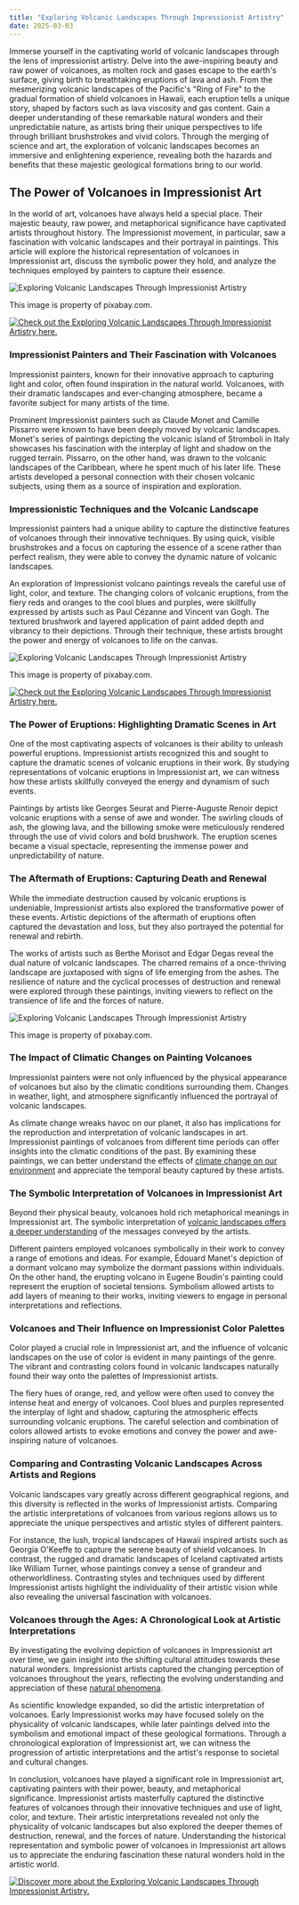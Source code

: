 ```yaml
---
title: "Exploring Volcanic Landscapes Through Impressionist Artistry"
date: 2025-03-03
---
```


Immerse yourself in the captivating world of volcanic landscapes through the lens of impressionist artistry. Delve into the awe-inspiring beauty and raw power of volcanoes, as molten rock and gases escape to the earth's surface, giving birth to breathtaking eruptions of lava and ash. From the mesmerizing volcanic landscapes of the Pacific's "Ring of Fire" to the gradual formation of shield volcanoes in Hawaii, each eruption tells a unique story, shaped by factors such as lava viscosity and gas content. Gain a deeper understanding of these remarkable natural wonders and their unpredictable nature, as artists bring their unique perspectives to life through brilliant brushstrokes and vivid colors. Through the merging of science and art, the exploration of volcanic landscapes becomes an immersive and enlightening experience, revealing both the hazards and benefits that these majestic geological formations bring to our world.

## The Power of Volcanoes in Impressionist Art

In the world of art, volcanoes have always held a special place. Their majestic beauty, raw power, and metaphorical significance have captivated artists throughout history. The Impressionist movement, in particular, saw a fascination with volcanic landscapes and their portrayal in paintings. This article will explore the historical representation of volcanoes in Impressionist art, discuss the symbolic power they hold, and analyze the techniques employed by painters to capture their essence.

![Exploring Volcanic Landscapes Through Impressionist Artistry](images/exploring-volcanic-landscapes-through-impressionist-artistry-1024x731.jpg "Exploring Volcanic Landscapes Through Impressionist Artistry")

This image is property of pixabay.com.

[![Check out the Exploring Volcanic Landscapes Through Impressionist Artistry here.](images/visit-official-website-teal-16-27.png "Check out the Exploring Volcanic Landscapes Through Impressionist Artistry here.")](https://www.hawaiitours.com/?ref=poolboy17 "Check out the Exploring Volcanic Landscapes Through Impressionist Artistry here.")

### Impressionist Painters and Their Fascination with Volcanoes

Impressionist painters, known for their innovative approach to capturing light and color, often found inspiration in the natural world. Volcanoes, with their dramatic landscapes and ever-changing atmosphere, became a favorite subject for many artists of the time.

Prominent Impressionist painters such as Claude Monet and Camille Pissarro were known to have been deeply moved by volcanic landscapes. Monet's series of paintings depicting the volcanic island of Stromboli in Italy showcases his fascination with the interplay of light and shadow on the rugged terrain. Pissarro, on the other hand, was drawn to the volcanic landscapes of the Caribbean, where he spent much of his later life. These artists developed a personal connection with their chosen volcanic subjects, using them as a source of inspiration and exploration.

### Impressionistic Techniques and the Volcanic Landscape

Impressionist painters had a unique ability to capture the distinctive features of volcanoes through their innovative techniques. By using quick, visible brushstrokes and a focus on capturing the essence of a scene rather than perfect realism, they were able to convey the dynamic nature of volcanic landscapes.

An exploration of Impressionist volcano paintings reveals the careful use of light, color, and texture. The changing colors of volcanic eruptions, from the fiery reds and oranges to the cool blues and purples, were skillfully expressed by artists such as Paul Cézanne and Vincent van Gogh. The textured brushwork and layered application of paint added depth and vibrancy to their depictions. Through their technique, these artists brought the power and energy of volcanoes to life on the canvas.

![Exploring Volcanic Landscapes Through Impressionist Artistry](images/exploring-volcanic-landscapes-through-impressionist-artistry-1-1024x682.jpg "Exploring Volcanic Landscapes Through Impressionist Artistry")

This image is property of pixabay.com.

[![Check out the Exploring Volcanic Landscapes Through Impressionist Artistry here.](images/visit-official-website-amber-8-42.png "Check out the Exploring Volcanic Landscapes Through Impressionist Artistry here.")](https://www.hawaiitours.com/?ref=poolboy17 "Check out the Exploring Volcanic Landscapes Through Impressionist Artistry here.")

### The Power of Eruptions: Highlighting Dramatic Scenes in Art

One of the most captivating aspects of volcanoes is their ability to unleash powerful eruptions. Impressionist artists recognized this and sought to capture the dramatic scenes of volcanic eruptions in their work. By studying representations of volcanic eruptions in Impressionist art, we can witness how these artists skillfully conveyed the energy and dynamism of such events.

Paintings by artists like Georges Seurat and Pierre-Auguste Renoir depict volcanic eruptions with a sense of awe and wonder. The swirling clouds of ash, the glowing lava, and the billowing smoke were meticulously rendered through the use of vivid colors and bold brushwork. The eruption scenes became a visual spectacle, representing the immense power and unpredictability of nature.

### The Aftermath of Eruptions: Capturing Death and Renewal

While the immediate destruction caused by volcanic eruptions is undeniable, Impressionist artists also explored the transformative power of these events. Artistic depictions of the aftermath of eruptions often captured the devastation and loss, but they also portrayed the potential for renewal and rebirth.

The works of artists such as Berthe Morisot and Edgar Degas reveal the dual nature of volcanic landscapes. The charred remains of a once-thriving landscape are juxtaposed with signs of life emerging from the ashes. The resilience of nature and the cyclical processes of destruction and renewal were explored through these paintings, inviting viewers to reflect on the transience of life and the forces of nature.

![Exploring Volcanic Landscapes Through Impressionist Artistry](images/exploring-volcanic-landscapes-through-impressionist-artistry-2-1024x768.jpg "Exploring Volcanic Landscapes Through Impressionist Artistry")

This image is property of pixabay.com.

### The Impact of Climatic Changes on Painting Volcanoes

Impressionist painters were not only influenced by the physical appearance of volcanoes but also by the climatic conditions surrounding them. Changes in weather, light, and atmosphere significantly influenced the portrayal of volcanic landscapes.

As climate change wreaks havoc on our planet, it also has implications for the reproduction and interpretation of volcanic landscapes in art. Impressionist paintings of volcanoes from different time periods can offer insights into the climatic conditions of the past. By examining these paintings, we can better understand the effects of [climate change on our environment](https://magmamatters.com/geothermal-energy-and-its-volcanic-origins/ "Geothermal Energy and Its Volcanic Origins") and appreciate the temporal beauty captured by these artists.

### The Symbolic Interpretation of Volcanoes in Impressionist Art

Beyond their physical beauty, volcanoes hold rich metaphorical meanings in Impressionist art. The symbolic interpretation of [volcanic landscapes offers a deeper understanding](https://magmamatters.com/understanding-volcanic-formation-a-comprehensive-guide/ "Understanding Volcanic Formation: A Comprehensive Guide") of the messages conveyed by the artists.

Different painters employed volcanoes symbolically in their work to convey a range of emotions and ideas. For example, Édouard Manet's depiction of a dormant volcano may symbolize the dormant passions within individuals. On the other hand, the erupting volcano in Eugene Boudin's painting could represent the eruption of societal tensions. Symbolism allowed artists to add layers of meaning to their works, inviting viewers to engage in personal interpretations and reflections.

### Volcanoes and Their Influence on Impressionist Color Palettes

Color played a crucial role in Impressionist art, and the influence of volcanic landscapes on the use of color is evident in many paintings of the genre. The vibrant and contrasting colors found in volcanic landscapes naturally found their way onto the palettes of Impressionist artists.

The fiery hues of orange, red, and yellow were often used to convey the intense heat and energy of volcanoes. Cool blues and purples represented the interplay of light and shadow, capturing the atmospheric effects surrounding volcanic eruptions. The careful selection and combination of colors allowed artists to evoke emotions and convey the power and awe-inspiring nature of volcanoes.

### Comparing and Contrasting Volcanic Landscapes Across Artists and Regions

Volcanic landscapes vary greatly across different geographical regions, and this diversity is reflected in the works of Impressionist artists. Comparing the artistic interpretations of volcanoes from various regions allows us to appreciate the unique perspectives and artistic styles of different painters.

For instance, the lush, tropical landscapes of Hawaii inspired artists such as Georgia O'Keeffe to capture the serene beauty of shield volcanoes. In contrast, the rugged and dramatic landscapes of Iceland captivated artists like William Turner, whose paintings convey a sense of grandeur and otherworldliness. Contrasting styles and techniques used by different Impressionist artists highlight the individuality of their artistic vision while also revealing the universal fascination with volcanoes.

### Volcanoes through the Ages: A Chronological Look at Artistic Interpretations

By investigating the evolving depiction of volcanoes in Impressionist art over time, we gain insight into the shifting cultural attitudes towards these natural wonders. Impressionist artists captured the changing perception of volcanoes throughout the years, reflecting the evolving understanding and appreciation of these [natural phenomena](https://magmamatters.com/the-art-and-science-of-volcano-monitoring/ "The Art and Science of Volcano Monitoring").

As scientific knowledge expanded, so did the artistic interpretation of volcanoes. Early Impressionist works may have focused solely on the physicality of volcanic landscapes, while later paintings delved into the symbolism and emotional impact of these geological formations. Through a chronological exploration of Impressionist art, we can witness the progression of artistic interpretations and the artist's response to societal and cultural changes.

In conclusion, volcanoes have played a significant role in Impressionist art, captivating painters with their power, beauty, and metaphorical significance. Impressionist artists masterfully captured the distinctive features of volcanoes through their innovative techniques and use of light, color, and texture. Their artistic interpretations revealed not only the physicality of volcanic landscapes but also explored the deeper themes of destruction, renewal, and the forces of nature. Understanding the historical representation and symbolic power of volcanoes in Impressionist art allows us to appreciate the enduring fascination these natural wonders hold in the artistic world.

[![Discover more about the Exploring Volcanic Landscapes Through Impressionist Artistry.](images/visit-official-website-blue-grey-4-28.png "Discover more about the Exploring Volcanic Landscapes Through Impressionist Artistry.")](https://www.hawaiitours.com/?ref=poolboy17 "Discover more about the Exploring Volcanic Landscapes Through Impressionist Artistry.")
